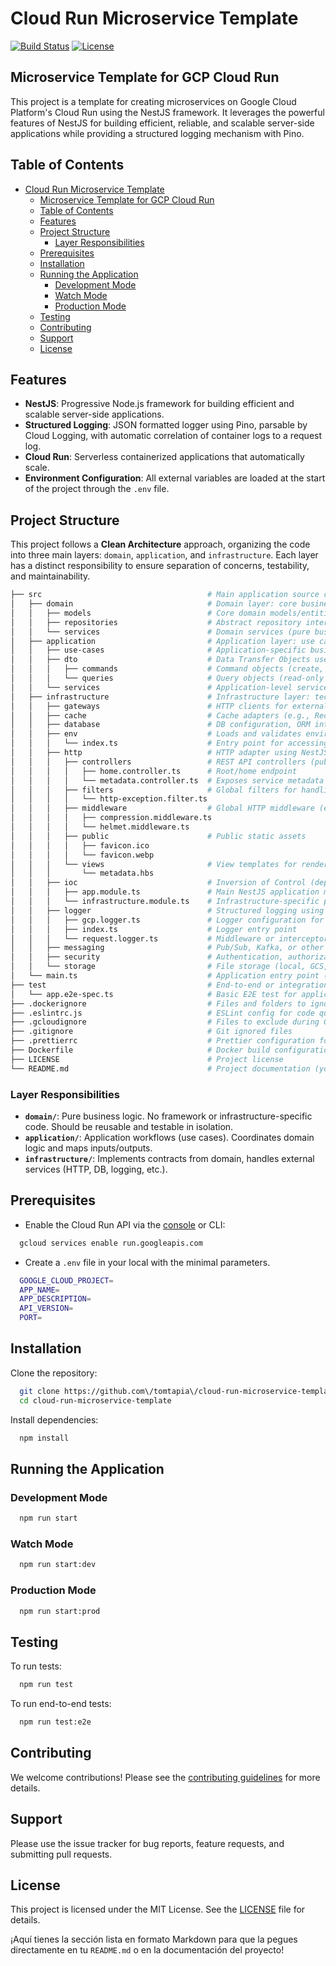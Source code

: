 # Cloud Run Microservice Template

[![Build Status](https:\/\/img.shields.io\/github\/actions\/workflow\/status\/tomtapia\/cloud-run-microservice-template\/cloud-run-deployer.yml)](https:\/\/github.com\/tomtapia\/cloud-run-microservice-template\/actions)
[![License](https:\/\/img.shields.io\/github\/license\/tomtapia\/cloud-run-microservice-template)](https:\/\/github.com\/tomtapia\/cloud-run-microservice-template\/blob\/main\/LICENSE)

## Microservice Template for GCP Cloud Run

This project is a template for creating microservices on Google Cloud Platform's Cloud Run using the NestJS framework. It leverages the powerful features of NestJS for building efficient, reliable, and scalable server-side applications while providing a structured logging mechanism with Pino.

## Table of Contents

- [Cloud Run Microservice Template](#cloud-run-microservice-template)
  - [Microservice Template for GCP Cloud Run](#microservice-template-for-gcp-cloud-run)
  - [Table of Contents](#table-of-contents)
  - [Features](#features)
  - [Project Structure](#project-structure)
    - [Layer Responsibilities](#layer-responsibilities)
  - [Prerequisites](#prerequisites)
  - [Installation](#installation)
  - [Running the Application](#running-the-application)
    - [Development Mode](#development-mode)
    - [Watch Mode](#watch-mode)
    - [Production Mode](#production-mode)
  - [Testing](#testing)
  - [Contributing](#contributing)
  - [Support](#support)
  - [License](#license)

## Features

- **NestJS**: Progressive Node.js framework for building efficient and scalable server-side applications.
- **Structured Logging**: JSON formatted logger using Pino, parsable by Cloud Logging, with automatic correlation of container logs to a request log.
- **Cloud Run**: Serverless containerized applications that automatically scale.
- **Environment Configuration**: All external variables are loaded at the start of the project through the `.env` file.

## Project Structure

This project follows a **Clean Architecture** approach, organizing the code into three main layers: `domain`, `application`, and `infrastructure`. Each layer has a distinct responsibility to ensure separation of concerns, testability, and maintainability.

```bash
├── src                                     # Main application source code
│   ├── domain                              # Domain layer: core business logic, entities, and contracts
│   │   ├── models                          # Core domain models/entities
│   │   ├── repositories                    # Abstract repository interfaces (contracts)
│   │   └── services                        # Domain services (pure business logic, no side effects)
│   ├── application                         # Application layer: use cases, DTOs, and application services
│   │   ├── use-cases                       # Application-specific business logic
│   │   ├── dto                             # Data Transfer Objects used between layers
│   │   │   ├── commands                    # Command objects (create, update, delete operations)
│   │   │   └── queries                     # Query objects (read-only operations)
│   │   └── services                        # Application-level services orchestrating use cases
│   ├── infrastructure                      # Infrastructure layer: technical implementations, framework integrations
│   │   ├── gateways                        # HTTP clients for external APIs (REST, GraphQL, etc.)
│   │   ├── cache                           # Cache adapters (e.g., Redis, in-memory)
│   │   ├── database                        # DB configuration, ORM integration, custom repository implementations
│   │   ├── env                             # Loads and validates environment variables from .env
│   │   │   └── index.ts                    # Entry point for accessing environment configs
│   │   ├── http                            # HTTP adapter using NestJS (controllers, middleware, filters, views)
│   │   │   ├── controllers                 # REST API controllers (public-facing endpoints)
│   │   │   │   ├── home.controller.ts      # Root/home endpoint
│   │   │   │   └── metadata.controller.ts  # Exposes service metadata
│   │   │   ├── filters                     # Global filters for handling HTTP exceptions
│   │   │   │   └── http-exception.filter.ts
│   │   │   ├── middleware                  # Global HTTP middleware (e.g., security, compression)
│   │   │   │   ├── compression.middleware.ts
│   │   │   │   └── helmet.middleware.ts
│   │   │   ├── public                      # Public static assets
│   │   │   │   ├── favicon.ico     
│   │   │   │   └── favicon.webp
│   │   │   └── views                       # View templates for rendering HTML (if applicable)
│   │   │       └── metadata.hbs
│   │   ├── ioc                             # Inversion of Control (dependency injection modules)
│   │   │   ├── app.module.ts               # Main NestJS application module
│   │   │   └── infrastructure.module.ts    # Infrastructure-specific providers and bindings
│   │   ├── logger                          # Structured logging using Pino, compatible with Cloud Logging
│   │   │   ├── gcp.logger.ts               # Logger configuration for GCP
│   │   │   ├── index.ts                    # Logger entry point
│   │   │   └── request.logger.ts           # Middleware or interceptor for per-request logging
│   │   ├── messaging                       # Pub/Sub, Kafka, or other message brokers integration
│   │   ├── security                        # Authentication, authorization strategies and utilities
│   │   └── storage                         # File storage (local, GCS, S3, etc.)
│   └── main.ts                             # Application entry point (starts the NestJS app)
├── test                                    # End-to-end or integration tests
│   └── app.e2e-spec.ts                     # Basic E2E test for application startup
├── .dockerignore                           # Files and folders to ignore during Docker image build
├── .eslintrc.js                            # ESLint config for code quality and style
├── .gcloudignore                           # Files to exclude during Google Cloud deployment
├── .gitignore                              # Git ignored files
├── .prettierrc                             # Prettier configuration for code formatting
├── Dockerfile                              # Docker build configuration for Cloud Run
├── LICENSE                                 # Project license
└── README.md                               # Project documentation (you are here!)
```

### Layer Responsibilities

- **`domain/`**: Pure business logic. No framework or infrastructure-specific code. Should be reusable and testable in isolation.
- **`application/`**: Application workflows (use cases). Coordinates domain logic and maps inputs/outputs.
- **`infrastructure/`**: Implements contracts from domain, handles external services (HTTP, DB, logging, etc.).

## Prerequisites

- Enable the Cloud Run API via the [console](https:\/\/console.cloud.google.com\/apis\/library\/run.googleapis.com) or CLI:

```bash
  gcloud services enable run.googleapis.com
```

- Create a `.env` file in your local with the minimal parameters.

```bash
  GOOGLE_CLOUD_PROJECT=
  APP_NAME=
  APP_DESCRIPTION=
  API_VERSION=
  PORT=
```

## Installation

Clone the repository:

```bash
  git clone https://github.com\/tomtapia\/cloud-run-microservice-template.git
  cd cloud-run-microservice-template
```

Install dependencies:

```bash
  npm install
```

## Running the Application

### Development Mode

```bash
  npm run start
```

### Watch Mode

```bash
  npm run start:dev
```

### Production Mode

```bash
  npm run start:prod
```

## Testing

To run tests:

```bash
  npm run test
```

To run end-to-end tests:

```bash
  npm run test:e2e
```

## Contributing

We welcome contributions! Please see the [contributing guidelines](CONTRIBUTING.md) for more details.

## Support

Please use the issue tracker for bug reports, feature requests, and submitting pull requests.

## License

This project is licensed under the MIT License. See the [LICENSE](LICENSE) file for details.

¡Aquí tienes la sección lista en formato Markdown para que la pegues directamente en tu `README.md` o en la documentación del proyecto!
